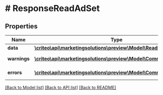 # # ResponseReadAdSet

## Properties

Name | Type | Description | Notes
------------ | ------------- | ------------- | -------------
**data** | [**\criteo\api\marketingsolutions\preview\Model\ReadModelReadAdSet**](ReadModelReadAdSet.md) |  | [optional]
**warnings** | [**\criteo\api\marketingsolutions\preview\Model\CommonProblem[]**](CommonProblem.md) |  | [optional] [readonly]
**errors** | [**\criteo\api\marketingsolutions\preview\Model\CommonProblem[]**](CommonProblem.md) |  | [optional] [readonly]

[[Back to Model list]](../../README.md#models) [[Back to API list]](../../README.md#endpoints) [[Back to README]](../../README.md)
